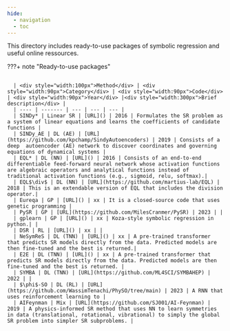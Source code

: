```yaml
---
hide:
  - navigation
  - toc
---
```


This directory includes ready-to-use packages of symbolic regression and useful online ressources.

???+ note "Ready-to-use packages"
    <div class="meta_for_parser tablespecs"
    style="font-size: 1pt;visibility:hidden" markdown>
    ###  Genetic programming
    </div>
    
      | <div style="width:100px">Method</div> | <div style="width:90px">Category</div> | <div style="width:90px">Code</div> | <div style="width:90px">Year</div> |<div style="width:300px">Brief description</div> |
      | ---- | ------- | --- | --- | --- |
      | SINDy* | Linear SR | [URL]() | 2016 | Formulates the SR problem as a system of linear equations and learns the coefficients of candidate functions |
      | SINDy_AE | DL (AE) | [URL](https://github.com/kpchamp/SindyAutoencoders) | 2019 | Consists of a deep  autoencoder (AE) network to discover coordinates and governing equations of dynamical systems |
      | EQL* | DL (NN) | [URL]() | 2016 | Consists of an end-to-end differentiable feed-forward neural network whose activation functions are algebraic operators and analytical functions instead of traditional activation functions (e.g., sigmoid, relu, softmax).|
      | EQL$\div$ | DL (NN) | [URL](https://github.com/martius-lab/EQL) | 2018 | This is an extendable version of EQL that includes the division operator.|
      | Eureqa | GP | [URL]() | xx | It is a closed-source code that uses genetic programming |
      | PySR | GP | [URL](https://github.com/MilesCranmer/PySR) | 2023 | |
      | gplearn | GP | [URL]() | xx | Koza-style symbolic regression in python.| |
      | DSR | RL | [URL]() | xx | |
      | NeSymReS | DL (TNN) | [URL]() | xx | A pre-trained transformer that predicts SR models directly from the data. Predicted models are then fine-tuned and the best is returned.|
      | E2E | DL (TNN) | [URL]() | xx | A pre-trained transformer that predicts SR models directly from the data. Predicted models are then fine-tuned and the best is returned. |
      | SYMBA | DL (TNN) | [URL](https://github.com/ML4SCI/SYMBAHEP) | 2022 | |
      | $\phi$-SO | DL (RL) | [URL](https://github.com/WassimTenachi/PhySO/tree/main) | 2023 | A RNN that uses reinforcement learning to |
      | AIFeynman | Mix | [URL](https://github.com/SJ001/AI-Feynman) | 2019 | A physics-informed SR method that uses NN to learn symmetries in data (translational, rotational, vibrational) to simply the global SR problem into simpler SR subproblems. |
